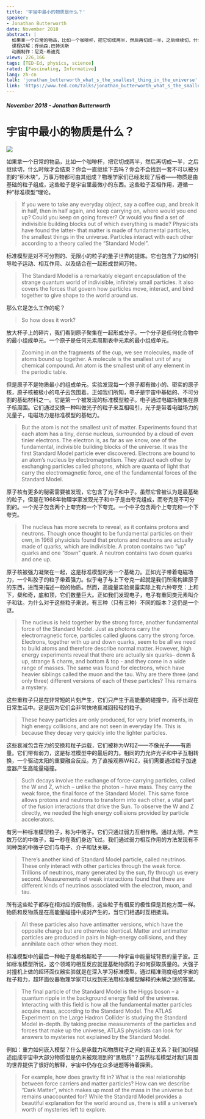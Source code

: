 ```yaml
---
title: '宇宙中最小的物质是什么？'
speaker:
- Jonathan Butterworth
date: November 2018
abstract: |
  如果拿一个日常的物品，比如一个咖啡杯，把它切成两半，然后再切成一半，之后继续切，什么时候才会结束？你会一直继续下去吗？或者你是否会最终找到一套组成万事万物的不可分割的“积木块”？乔纳森.巴特沃斯解析了标准模型理论以及这个理论如何能让我们更加了解我们的世界。
  课程讲解：乔纳森.巴特沃斯
  动画制作：尼克·希迪克
views: 226,166
tags: [TED-Ed, physics, science]
rated: [Fascinating, Informative]
lang: zh-cn
talk: 'jonathan_butterworth_what_s_the_smallest_thing_in_the_universe'
link: 'https://www.ted.com/talks/jonathan_butterworth_what_s_the_smallest_thing_in_the_universe'
---
```


##### November 2018 - Jonathan Butterworth
# 宇宙中最小的物质是什么？

![](https://pi.tedcdn.com/r/s3.amazonaws.com/talkstar-photos/uploads/0212933e-85f9-4b08-9a71-f091ec75d128/standardmodel_textless1.jpg?op=%5E&c=1280%2C720&gravity=t&u%5Br%5D=2&u%5Bs%5D=0.5&u%5Ba%5D=0.8&u%5Bt%5D=0.03&quality=82&w=1280&h=720)

如果拿一个日常的物品，比如一个咖啡杯，把它切成两半，然后再切成一半，之后继续切，什么时候才会结束？你会一直继续下去吗？你会不会找到一套不可以被分割的“积木块”，万事万物都可由其组成？物理学家们已经发现了后者——物质是由基础的粒子组成，这些粒子是宇宙里最微小的东西。这些粒子互相作用，遵循一种“标准模型“理论。

> If you were to take any everyday object, say a coffee cup, and break it in half, then in half again, and keep carrying on, where would you end up? Could you keep on going forever? Or would you find a set of indivisible building blocks out of which everything is made? Physicists have found the latter- that matter is made of fundamental particles, the smallest things in the universe. Particles interact with each other according to a theory called the “Standard Model”.

标准模型是对不可分割的、无限小的粒子的量子世界的提炼。它也包含了力如何引导粒子运动、相互作用、以及结合在一起形成世间万物。

> The Standard Model is a remarkably elegant encapsulation of the strange quantum world of indivisible, infinitely small particles. It also covers the forces that govern how particles move, interact, and bind together to give shape to the world around us.

那么它是怎么工作的呢？

> So how does it work?

放大杯子上的碎片，我们看到原子聚集在一起形成分子。一个分子是任何化合物中的最小组成单元。一个原子是任何元素周期表中元素的最小组成单元。

> Zooming in on the fragments of the cup, we see molecules, made of atoms bound up together. A molecule is the smallest unit of any chemical compound. An atom is the smallest unit of any element in the periodic table.

但是原子不是物质最小的组成单元。实验发现每一个原子都有微小的、密实的原子核，原子核被极小的电子云包围着。正如我们所知，电子是宇宙中基础的、不可分割的基础材料之一。它是第一个被发现的标准模型粒子。电子通过电磁场聚集在原子核周围。它们通过交换一种叫做光子的粒子来互相吸引，光子是带着电磁场力的光量子，电磁场力是标准模型的基础力。

> But the atom is not the smallest unit of matter. Experiments found that each atom has a tiny, dense nucleus, surrounded by a cloud of even tinier electrons. The electron is, as far as we know, one of the fundamental, indivisible building blocks of the universe. It was the first Standard Model particle ever discovered. Electrons are bound to an atom’s nucleus by electromagnetism. They attract each other by exchanging particles called photons, which are quanta of light that carry the electromagnetic force, one of the fundamental forces of the Standard Model.

原子核有更多的秘密需要被发现，它包含了光子和中子。虽然它曾被认为是最基础的粒子，但是在1968年物理学家发现光子和中子是由夸克组成，而夸克是不可分割的。一个光子包含两个上夸克和一个下夸克。一个中子包含两个上夸克和一个下夸克。

> The nucleus has more secrets to reveal, as it contains protons and neutrons. Though once thought to be fundamental particles on their own, in 1968 physicists found that protons and neutrons are actually made of quarks, which are indivisible. A proton contains two “up” quarks and one “down” quark. A neutron contains two down quarks and one up.

原子核被强力凝聚在一起，这是标准模型的另一个基础力。正如光子带着电磁场力，一个叫胶子的粒子带着强力。似乎电子与上下夸克一起就是我们所需构建原子的东西，进而来描述一般的物质。然而，高能量实验揭露实际上有六种夸克：上和下，粲和奇，底和顶，它们数量巨大。正如我们发现电子，电子有重同类元素叫介子和钛。为什么对于这些粒子来说，有三种（只有三种）不同的版本？这仍是一个谜。

> The nucleus is held together by the strong force, another fundamental force of the Standard Model. Just as photons carry the electromagnetic force, particles called gluons carry the strong force. Electrons, together with up and down quarks, seem to be all we need to build atoms and therefore describe normal matter. However, high energy experiments reveal that there are actually six quarks– down &amp; up, strange &amp; charm, and bottom &amp; top - and they come in a wide range of masses. The same was found for electrons, which have heavier siblings called the muon and the tau. Why are there three (and only three) different versions of each of these particles? This remains a mystery.

这些重粒子只是在非常短的片刻产生，它们只产生于高能量的碰撞中，而不出现在日常生活中。这是因为它们会非常快地衰减回较轻的粒子。

> These heavy particles are only produced, for very brief moments, in high energy collisions, and are not seen in everyday life. This is because they decay very quickly into the lighter particles.

这些衰减包含在力的交换和粒子运载，它们被称为W和Z——不像光子——有质量。它们带有弱力，这是标准模型中的最后的力。相同的力允许光子和中子互相转换，一个驱动太阳的重要融合反应。为了直接观察W和Z，我们需要通过粒子加速度器产生高能量碰撞。

> Such decays involve the exchange of force-carrying particles, called the W and Z, which – unlike the photon – have mass. They carry the weak force, the final force of the Standard Model. This same force allows protons and neutrons to transform into each other, a vital part of the fusion interactions that drive the Sun. To observe the W and Z directly, we needed the high energy collisions provided by particle accelerators.

有另一种标准模型粒子，称为中微子。它们只通过弱力互相作用。通过太阳，产生数万亿的中微子，每一秒在我们身边飞过。我们通过弱力相互作用的方法发现有不同种类的中微子它们与电子、介子和钛关联。

> There’s another kind of Standard Model particle, called neutrinos. These only interact with other particles through the weak force. Trillions of neutrinos, many generated by the sun, fly through us every second. Measurements of weak interactions found that there are different kinds of neutrinos associated with the electron, muon, and tau.

所有这些粒子都存在相对应的反物质，这些粒子有相反的极性但是其他方面一样。物质和反物质是在高能量碰撞中成对产生的，当它们相遇时互相抵消。

> All these particles also have antimatter versions, which have the opposite charge but are otherwise identical. Matter and antimatter particles are produced in pairs in high-energy collisions, and they annihilate each other when they meet.

标准模型中的最后一种粒子是希格斯粒子——一种宇宙中能量域背景的量子波。正如标准模型所说，这个领域的相互反应就是基础物质粒子如何获取质量的。大强子对撞机上做的超环面仪器实验就是在深入学习标准模型。通过精准测度组成宇宙的粒子和力，超环面仪器物理学家可以找到无法用标准模型解释的未解之谜的答案。

> The final particle of the Standard Model is the Higgs boson – a quantum ripple in the background energy field of the universe. Interacting with this field is how all the fundamental matter particles acquire mass, according to the Standard Model. The ATLAS Experiment on the Large Hadron Collider is studying the Standard Model in-depth. By taking precise measurements of the particles and forces that make up the universe, ATLAS physicists can look for answers to mysteries not explained by the Standard Model.

例如：重力如何嵌入模型？什么是承载力和物质粒子之间的真正关系？我们如何描述组成宇宙中大部分物质但是仍未被观测到的“黑物质”？虽然标准模型对我们周围的世界提供了很好的解释，宇宙中仍存在众多谜题等待着探索。

> For example, how does gravity fit in? What is the real relationship between force carriers and matter particles? How can we describe “Dark Matter”, which makes up most of the mass in the universe but remains unaccounted for? While the Standard Model provides a beautiful explanation for the world around us, there is still a universe’s worth of mysteries left to explore.


